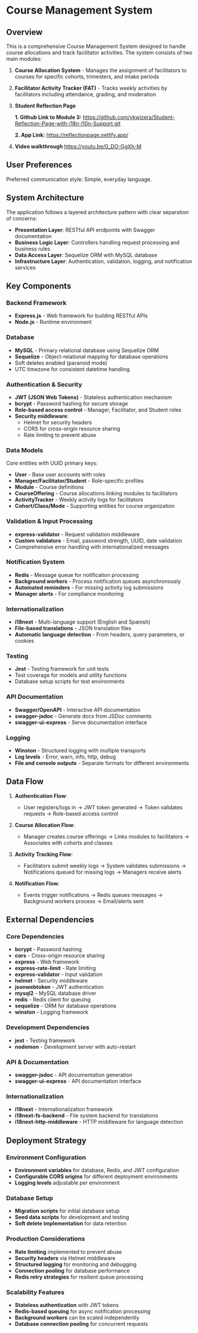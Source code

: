 # Course Management System

## Overview

This is a comprehensive Course Management System designed to handle course allocations and track facilitator activities. The system consists of two main modules:

1. **Course Allocation System** - Manages the assignment of facilitators to courses for specific cohorts, trimesters, and intake periods
2. **Facilitator Activity Tracker (FAT)** - Tracks weekly activities by facilitators including attendance, grading, and moderation
3. **Student Reflection Page**
   
   **1. Github Link to Module 3:** https://github.com/ykwizera/Student-Reflection-Page-with-i18n-l10n-Support.git 

    **2. App Link:** https://reflectionpage.netlify.app/
 4. **Video walkthrough**  https://youtu.be/0_DO-GgXh-M
## User Preferences

Preferred communication style: Simple, everyday language.

## System Architecture

The application follows a layered architecture pattern with clear separation of concerns:

- **Presentation Layer**: RESTful API endpoints with Swagger documentation
- **Business Logic Layer**: Controllers handling request processing and business rules
- **Data Access Layer**: Sequelize ORM with MySQL database
- **Infrastructure Layer**: Authentication, validation, logging, and notification services

## Key Components

### Backend Framework
- **Express.js** - Web framework for building RESTful APIs
- **Node.js** - Runtime environment

### Database
- **MySQL** - Primary relational database using Sequelize ORM
- **Sequelize** - Object-relational mapping for database operations
- Soft deletes enabled (paranoid mode)
- UTC timezone for consistent datetime handling

### Authentication & Security
- **JWT (JSON Web Tokens)** - Stateless authentication mechanism
- **bcrypt** - Password hashing for secure storage
- **Role-based access control** - Manager, Facilitator, and Student roles
- **Security middleware**:
  - Helmet for security headers
  - CORS for cross-origin resource sharing
  - Rate limiting to prevent abuse

### Data Models
Core entities with UUID primary keys:
- **User** - Base user accounts with roles
- **Manager/Facilitator/Student** - Role-specific profiles
- **Module** - Course definitions
- **CourseOffering** - Course allocations linking modules to facilitators
- **ActivityTracker** - Weekly activity logs for facilitators
- **Cohort/Class/Mode** - Supporting entities for course organization

### Validation & Input Processing
- **express-validator** - Request validation middleware
- **Custom validators** - Email, password strength, UUID, date validation
- Comprehensive error handling with internationalized messages

### Notification System
- **Redis** - Message queue for notification processing
- **Background workers** - Process notification queues asynchronously
- **Automated reminders** - For missing activity log submissions
- **Manager alerts** - For compliance monitoring

### Internationalization
- **i18next** - Multi-language support (English and Spanish)
- **File-based translations** - JSON translation files
- **Automatic language detection** - From headers, query parameters, or cookies

### Testing
- **Jest** - Testing framework for unit tests
- Test coverage for models and utility functions
- Database setup scripts for test environments

### API Documentation
- **Swagger/OpenAPI** - Interactive API documentation
- **swagger-jsdoc** - Generate docs from JSDoc comments
- **swagger-ui-express** - Serve documentation interface

### Logging
- **Winston** - Structured logging with multiple transports
- **Log levels** - Error, warn, info, http, debug
- **File and console outputs** - Separate formats for different environments

## Data Flow

1. **Authentication Flow**:
   - User registers/logs in → JWT token generated → Token validates requests → Role-based access control

2. **Course Allocation Flow**:
   - Manager creates course offerings → Links modules to facilitators → Associates with cohorts and classes

3. **Activity Tracking Flow**:
   - Facilitators submit weekly logs → System validates submissions → Notifications queued for missing logs → Managers receive alerts

4. **Notification Flow**:
   - Events trigger notifications → Redis queues messages → Background workers process → Email/alerts sent

## External Dependencies

### Core Dependencies
- **bcrypt** - Password hashing
- **cors** - Cross-origin resource sharing
- **express** - Web framework
- **express-rate-limit** - Rate limiting
- **express-validator** - Input validation
- **helmet** - Security middleware
- **jsonwebtoken** - JWT authentication
- **mysql2** - MySQL database driver
- **redis** - Redis client for queuing
- **sequelize** - ORM for database operations
- **winston** - Logging framework

### Development Dependencies
- **jest** - Testing framework
- **nodemon** - Development server with auto-restart

### API & Documentation
- **swagger-jsdoc** - API documentation generation
- **swagger-ui-express** - API documentation interface

### Internationalization
- **i18next** - Internationalization framework
- **i18next-fs-backend** - File system backend for translations
- **i18next-http-middleware** - HTTP middleware for language detection

## Deployment Strategy

### Environment Configuration
- **Environment variables** for database, Redis, and JWT configuration
- **Configurable CORS origins** for different deployment environments
- **Logging levels** adjustable per environment

### Database Setup
- **Migration scripts** for initial database setup
- **Seed data scripts** for development and testing
- **Soft delete implementation** for data retention

### Production Considerations
- **Rate limiting** implemented to prevent abuse
- **Security headers** via Helmet middleware
- **Structured logging** for monitoring and debugging
- **Connection pooling** for database performance
- **Redis retry strategies** for resilient queue processing

### Scalability Features
- **Stateless authentication** with JWT tokens
- **Redis-based queuing** for async notification processing
- **Background workers** can be scaled independently
- **Database connection pooling** for concurrent requests

